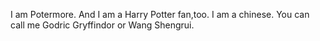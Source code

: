 I am Potermore.
And I am a Harry Potter fan,too.
I am a chinese.
You can call me Godric Gryffindor or Wang Shengrui.
